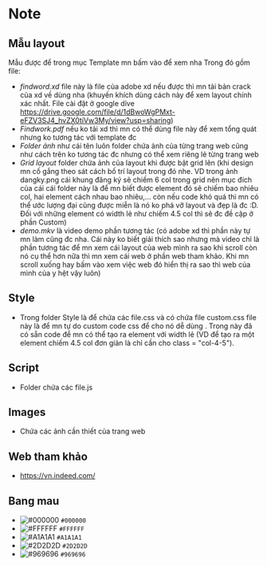 # Note
## Mẫu layout
Mẫu được để trong mục Template mn bấm vào để xem nha
Trong đó gồm file:
- *findword.xd* file này là file của adobe xd nếu được thì mn tải bản crack của xd về dùng nha (khuyến khích dùng cách này để xem layout chính xác nhất. File cài đặt ở google dỉve https://drive.google.com/file/d/1dBwoWgPMxt-eFZV3SJ4_hvZX0tiVw3My/view?usp=sharing)
- *Findwork.pdf* nếu ko tải xd thì mn có thể dùng file này để xem tổng quát nhưng ko tương tác với template đc
- *Folder ảnh* như cái tên luôn folder chứa ảnh của từng trang web cũng như cách trên ko tương tác đc nhưng có thể xem riêng lẻ từng trang web
- *Grid layout* folder chứa ảnh của layout khi được bật grid lên (khi design mn cố gắng theo sát cách bố trí layout trong đó nhe. VD trong ảnh dangky.png cái khung đăng ký sẽ chiếm 6 col trong grid nên mục đích của cái cái folder này là để mn biết được element đó sẽ chiếm bao nhiêu col, hai element cách nhau bao nhiêu,... còn nếu code khó quá thì mn có thể ước lượng đại cũng được miễn là nó ko phá vỡ layout và đẹp là đc :D. Đối với những element có width lẻ như chiếm 4.5 col thì sẽ đc đề cập ở phần Custom)
- *demo.mkv* là video demo phần tương tác (có adobe xd thì phần này tự mn làm cũng đc nha. Cái này ko biết giải thích sao nhưng mà video chỉ là phần tương tác để mn xem cái layout của web mình ra sao khi scroll còn nó cụ thể hơn nữa thì mn xem cái web ở phần web tham khảo. Khi mn scroll xuống hay bấm vào xem việc web đó hiển thị ra sao thì web của mình của y hệt vậy luôn)
## Style
- Trong folder Style là để chứa các file.css và có chứa file custom.css file này là để mn tự do custom code css để cho nó dễ dùng . Trong này đã có sẵn code để mn có thể tạo ra element với width lẻ (VD để tạo ra một element chiếm 4.5 col đơn giản là chỉ cần cho class = "col-4-5").
## Script
- Folder chứa các file.js
## Images
- Chứa các ảnh cần thiết của trang web
## Web tham khảo
- https://vn.indeed.com/
## Bang mau
- ![#000000](https://placehold.co/15x15/000000/000000.png) `#000000`
- ![#FFFFFF](https://placehold.co/15x15/FFFFFF/FFFFFF.png) `#FFFFFF`
- ![#A1A1A1](https://placehold.co/15x15/A1A1A1/A1A1A1.png) `#A1A1A1`
- ![#2D2D2D](https://placehold.co/15x15/2D2D2D/2D2D2D.png) `#2D2D2D`
- ![#969696](https://placehold.co/15x15/969696/969696.png) `#969696`
